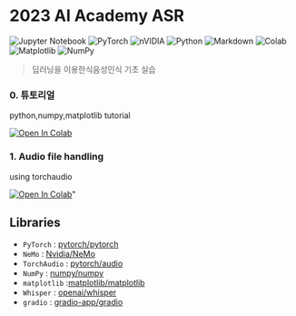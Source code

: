 # 2023 AI Academy ASR

![Jupyter Notebook](https://img.shields.io/badge/jupyter-%23FA0F00.svg?style=for-the-badge&logo=jupyter&logoColor=white)
![PyTorch](https://img.shields.io/badge/PyTorch-%23EE4C2C.svg?style=for-the-badge&logo=PyTorch&logoColor=white)
![nVIDIA](https://img.shields.io/badge/nVIDIA-%2376B900.svg?style=for-the-badge&logo=nVIDIA&logoColor=white)
![Python](https://img.shields.io/badge/python-3670A0?style=for-the-badge&logo=python&logoColor=ffdd54)
![Markdown](https://img.shields.io/badge/markdown-%23000000.svg?style=for-the-badge&logo=markdown&logoColor=white)
![Colab](https://img.shields.io/badge/Colab-F9AB00?style=for-the-badge&logo=googlecolab&color=525252)
![Matplotlib](https://img.shields.io/badge/Matplotlib-%23ffffff.svg?style=for-the-badge&logo=Matplotlib&logoColor=black)
![NumPy](https://img.shields.io/badge/numpy-%23013243.svg?style=for-the-badge&logo=numpy&logoColor=white)

> 딥러닝을 이용한식음성인식 기초 실습

### 0. 튜토리얼
python,numpy,matplotlib tutorial 

<a href="https://colab.research.google.com/github/june-oh/2023_AI_Academy_ASR/blob/main/0_tutorial.ipynb" ><img src="https://colab.research.google.com/assets/colab-badge.svg" alt="Open In Colab"/></a>


### 1. Audio file handling
using torchaudio

<a href="https://colab.research.google.com/github/june-oh/2023_AI_Academy_ASR/blob/main/1_Audio_file_handling_using_torchaudio.ipynb" ><img src="https://colab.research.google.com/assets/colab-badge.svg" alt="Open In Colab"/></a>"


## Libraries
- `PyTorch` : [pytorch/pytorch]( https://github.com/pytorch/pytorch )
- `NeMo` : [Nvidia/NeMo](https://github.com/NVIDIA/NeMo)
- `TorchAudio` : [pytorch/audio](https://github.com/pytorch/audio) 
- `NumPy` : [numpy/numpy](https://github.com/numpy/numpy)
- `matplotlib` :[matplotlib/matplotlib](https://github.com/matplotlib/matplotlib)
- `Whisper` : [openai/whisper](https://github.com/openai/whisper)
- `gradio` : [gradio-app/gradio](https://github.com/gradio-app/gradio)
